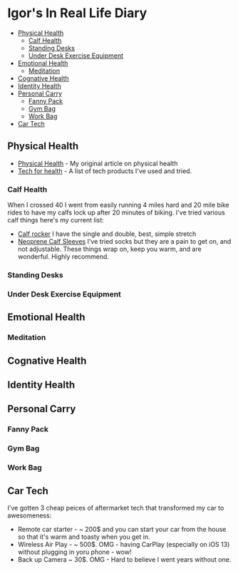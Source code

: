# Igor's In Real Life Diary

<!-- prettier-ignore-start -->
<!-- vim-markdown-toc GFM -->

- [Physical Health](#physical-health)
    - [Calf Health](#calf-health)
    - [Standing Desks](#standing-desks)
    - [Under Desk Exercise Equipment](#under-desk-exercise-equipment)
- [Emotional Health](#emotional-health)
    - [Meditation](#meditation)
- [Cognative Health](#cognative-health)
- [Identity Health](#identity-health)
- [Personal Carry](#personal-carry)
    - [Fanny Pack](#fanny-pack)
    - [Gym Bag](#gym-bag)
    - [Work Bag](#work-bag)
- [Car Tech](#car-tech)

<!-- vim-markdown-toc -->
<!-- prettier-ignore-end -->

## Physical Health

* [Physical Health](https://idvorkin.github.io/physical-health) - My original article on physical health
* [Tech for health](http://idvorkin.github.io/tech-health-toys) - A list of tech products I've used and tried.

### Calf Health

When I crossed 40 I went from easily running 4 miles hard and 20 mile bike rides to have my calfs lock up after 20 minutes of biking. I've tried various calf things here's my current list:

* [Calf rocker](https://www.amazon.com/dp/B001HTFZZ8/ref=emc_b_5_t) I have the single and double, best, simple stretch
* [Neoprene Calf Sleeves](https://www.amazon.com/Support-Brace-Adjustable-Splint-Compression/dp/B074734XJY/) I've tried socks but they are a pain to get on, and not adjustable. These things wrap on, keep you warm, and are wonderful. Highly recommend.


### Standing Desks

### Under Desk Exercise Equipment

## Emotional Health

### Meditation

## Cognative Health

## Identity Health


## Personal Carry

### Fanny Pack
### Gym Bag
### Work Bag



## Car Tech

I've gotten 3 cheap peices of aftermarket tech that transformed my car to awesomeness:

* Remote car starter - ~ 200$ and you can start your car from the house so that it's warm and toasty when you get in.
* Wireless Air Play - ~ 500$. OMG - having CarPlay (especially on iOS 13) without plugging in yoru phone - wow!
* Back up Camera ~ 30$.  OMG - Hard to believe I went years without one.

